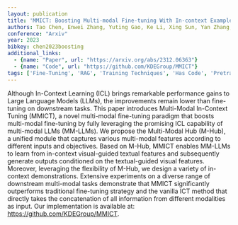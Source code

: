 ```yaml
---
layout: publication
title: 'MMICT: Boosting Multi-modal Fine-tuning With In-context Examples'
authors: Tao Chen, Enwei Zhang, Yuting Gao, Ke Li, Xing Sun, Yan Zhang, Hui Li, Rongrong Ji
conference: "Arxiv"
year: 2023
bibkey: chen2023boosting
additional_links:
  - {name: "Paper", url: "https://arxiv.org/abs/2312.06363"}
  - {name: "Code", url: "https://github.com/KDEGroup/MMICT"}
tags: ['Fine-Tuning', 'RAG', 'Training Techniques', 'Has Code', 'Pretraining Methods', 'Prompting', 'In-Context Learning']
---
```

Although In-Context Learning (ICL) brings remarkable performance gains to
Large Language Models (LLMs), the improvements remain lower than fine-tuning on
downstream tasks. This paper introduces Multi-Modal In-Context Tuning (MMICT),
a novel multi-modal fine-tuning paradigm that boosts multi-modal fine-tuning by
fully leveraging the promising ICL capability of multi-modal LLMs (MM-LLMs). We
propose the Multi-Modal Hub (M-Hub), a unified module that captures various
multi-modal features according to different inputs and objectives. Based on
M-Hub, MMICT enables MM-LLMs to learn from in-context visual-guided textual
features and subsequently generate outputs conditioned on the textual-guided
visual features. Moreover, leveraging the flexibility of M-Hub, we design a
variety of in-context demonstrations. Extensive experiments on a diverse range
of downstream multi-modal tasks demonstrate that MMICT significantly
outperforms traditional fine-tuning strategy and the vanilla ICT method that
directly takes the concatenation of all information from different modalities
as input. Our implementation is available at:
https://github.com/KDEGroup/MMICT.
